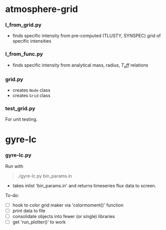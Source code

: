 # atmosphere-grid

### I_from_grid.py

- finds specific intensity from pre-computed (TLUSTY, SYNSPEC) grid of specific intensities

### I_from_func.py

- finds specific intensity from analytical mass, radius, $T_eff$ relations

### grid.py
- creates `Node` class
- creates `Grid` class

### test_grid.py
For unit testing.

# gyre-lc

### gyre-lc.py

Run with
> ./gyre-lc.py bin_params.in

- takes inlist 'bin_params.in' and returns timeseries flux data to screen.

To-do:
- [ ] hook to color grid maker via 'colormoment()' function
- [ ] print data to file
- [ ] consolidate objects into fewer (or single) libraries
- [ ] get 'run_plotter()' to work
